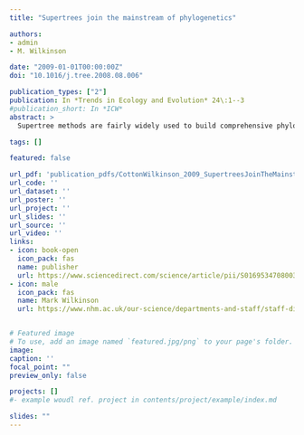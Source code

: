 ```yaml
---
title: "Supertrees join the mainstream of phylogenetics"

authors:
- admin
- M. Wilkinson

date: "2009-01-01T00:00:00Z"
doi: "10.1016/j.tree.2008.08.006"

publication_types: ["2"]
publication: In *Trends in Ecology and Evolution* 24\:1--3
#publication_short: In *ICW*
abstract: >
  Supertree methods are fairly widely used to build comprehensive phylogenies for particular groups, but concerns remain over the adequacy of existing approaches. Steel and Rodrigo recently introduced a statistical model of incongruence between trees, allowing maximum-likelihood supertree inference. This approach to supertree construction will enable hypothesis-testing and model-choice methods that are now routine in sequence phylogenetics to be applied in this setting, and might form an important part of future phylogenetic inference from genomic data.

tags: []

featured: false

url_pdf: 'publication_pdfs/CottonWilkinson_2009_SupertreesJoinTheMainstreamOfPhylogenetics_TrendsInEcologyAndEvolution.pdf'
url_code: ''
url_dataset: ''
url_poster: ''
url_project: ''
url_slides: ''
url_source: ''
url_video: ''
links:
- icon: book-open
  icon_pack: fas
  name: publisher
  url: https://www.sciencedirect.com/science/article/pii/S0169534708003261
- icon: male
  icon_pack: fas
  name: Mark Wilkinson
  url: https://www.nhm.ac.uk/our-science/departments-and-staff/staff-directory/mark-wilkinson.html


# Featured image
# To use, add an image named `featured.jpg/png` to your page's folder.
image:
caption: ''
focal_point: ""
preview_only: false

projects: []
#- example woudl ref. project in contents/project/example/index.md

slides: ""
---
```

